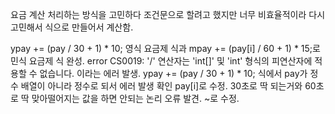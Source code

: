 요금 계산 처리하는 방식을 고민하다 조건문으로 할려고 했지만 너무 비효율적이라 다시 고민해서 식으로 만들어서 계산함.

ypay += (pay / 30 + 1) * 10; 영식 요금제 식과 mpay += (pay[i] / 60 + 1) * 15;로 민식 요금제 식 완성.
error CS0019: '/' 연산자는 'int[]' 및 'int' 형식의 피연산자에 적용할 수 없습니다. 이라는 에러 발생.
ypay += (pay / 30 + 1) * 10; 식에서 pay가 정수 배열이 아니라 정수로 되서 에러 발생 확인 pay[i]로 수정.
30초로 딱 되는거와 60초로 딱 맞아떨어지는 값을 하면 안되는 논리 오류 발견.
~로 수정.
